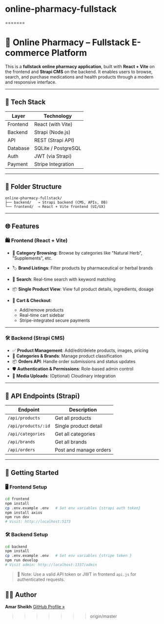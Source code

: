 # online-pharmacy-fullstack
=======
# 💊 Online Pharmacy – Fullstack E-commerce Platform

This is a **fullstack online pharmacy application**, built with **React + Vite** on the frontend and **Strapi CMS** on the backend. It enables users to browse, search, and purchase medications and health products through a modern and responsive interface.

---

## 🚀 Tech Stack

| Layer    | Technology          |
| -------- | ------------------- |
| Frontend | React (with Vite)   |
| Backend  | Strapi (Node.js)    |
| API      | REST (Strapi API)   |
| Database | SQLite / PostgreSQL |
| Auth     | JWT (via Strapi)    |
| Payment  | Stripe Integration  |

---

## 📁 Folder Structure

```
online-pharmacy-fullstack/
├── backend/   → Strapi backend (CMS, APIs, DB)
└── frontend/  → React + Vite frontend (UI/UX)
```

---

## 🌐 Features

### 🛍️ Frontend (React + Vite)

* 🌿 **Category Browsing**: Browse by categories like "Natural Herb", "Supplements", etc.
* 🏷️ **Brand Listings**: Filter products by pharmaceutical or herbal brands
* 🔎 **Search**: Real-time search with keyword matching
* 📦 **Single Product View**: View full product details, ingredients, dosage
* 🛒 **Cart & Checkout**:

  * Add/remove products
  * Real-time cart sidebar
  * Stripe-integrated secure payments

---

### 🛠️ Backend (Strapi CMS)

* ✅ **Product Management**: Add/edit/delete products, images, pricing
* 📂 **Categories & Brands**: Manage product classification
* 📦 **Orders API**: Handle order submissions and status updates
* 🛡️ **Authentication & Permissions**: Role-based admin control
* 📸 **Media Uploads**: (Optional) Cloudinary integration

---

## 🔗 API Endpoints (Strapi)

| Endpoint            | Description            |
| ------------------- | ---------------------- |
| `/api/products`     | Get all products       |
| `/api/products/:id` | Single product detail  |
| `/api/categories`   | Get all categories     |
| `/api/brands`       | Get all brands         |
| `/api/orders`       | Post and manage orders |

---

## 🧪 Getting Started

### 🖥️ Frontend Setup

```bash
cd frontend
npm install
cp .env.example .env   # Set env variables {strapi auth token}
npm install axios
npm run dev
# Visit: http://localhost:5173
```

### 🛠️ Backend Setup

```bash
cd backend
npm install
cp .env.example .env   # Set env variables {stripe token }
npm run develop
# Visit admin: http://localhost:1337/admin
```

> 📝 Note: Use a valid API token or JWT in frontend `api.js` for authenticated requests.

## 🙋‍♂️ Author

**Amar Sheikh**
[GitHub Profile »](https://github.com/amar-sheikh)

>>>>>>> origin/master

